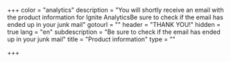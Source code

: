 +++
color = "analytics"
description = "You will shortly receive an email with the product information for Ignite AnalyticsBe sure to check if the email has ended up in your junk mail"
gotourl = ""
header = "THANK YOU!"
hidden = true
lang = "en"
subdescription = "Be sure to check if the email has ended up in your junk mail"
title = "Product information"
type = ""

+++
